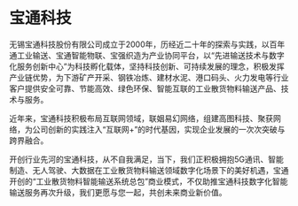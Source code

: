 # 宝通科技

无锡宝通科技股份有限公司成立于2000年，历经近二十年的探索与实践，以百年通工业输送、宝通智能物联、宝强织造为产业协同平台，以“先进输送技术与数字化服务创新中心”为科技孵化载体，坚持科技创新、可持续发展的理念，积极发挥产业链优势，为下游矿产开采、钢铁冶炼、建材水泥、港口码头、火力发电等行业客户提供安全可靠、节能高效、绿色环保、智能互联的工业散货物料输送产品、技术与服务。

近年来，宝通科技积极布局互联网领域，联姻易幻网络，组建高图科技、聚获网络，为公司创新的实践注入“互联网+”的时代基因，实现企业发展的一次次突破与跨界融合。 

开创行业先河的宝通科技，从不自我满足，当下，我们正积极拥抱5G通讯、智能制造、无人驾驶、大数据在工业散货物料输送领域数字化场景下的美好机遇，宝通开创的“工业散货物料智能输送系统总包”商业模式，不仅助推宝通科技数字化智能输送服务再次升级，我们更愿与您一起，共创未来商业新价值。
